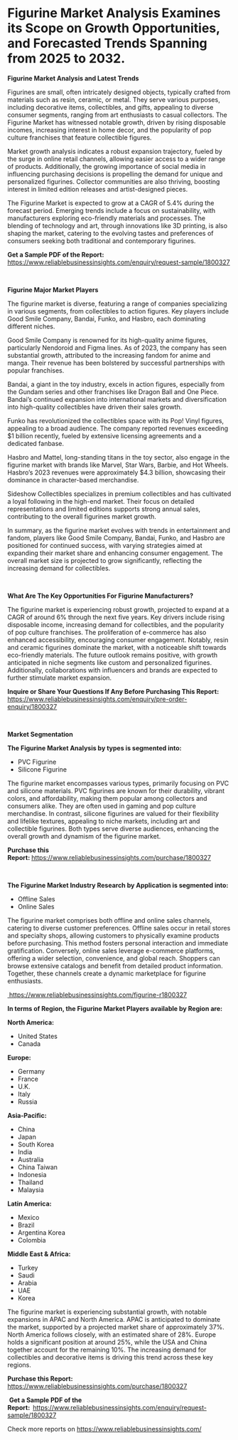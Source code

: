 <p><h1>Figurine Market Analysis Examines its Scope on Growth Opportunities, and Forecasted Trends Spanning from 2025 to 2032.</h1></p><p><strong>Figurine Market Analysis and Latest Trends</strong></p>
<p><p>Figurines are small, often intricately designed objects, typically crafted from materials such as resin, ceramic, or metal. They serve various purposes, including decorative items, collectibles, and gifts, appealing to diverse consumer segments, ranging from art enthusiasts to casual collectors. The Figurine Market has witnessed notable growth, driven by rising disposable incomes, increasing interest in home decor, and the popularity of pop culture franchises that feature collectible figures. </p><p>Market growth analysis indicates a robust expansion trajectory, fueled by the surge in online retail channels, allowing easier access to a wider range of products. Additionally, the growing importance of social media in influencing purchasing decisions is propelling the demand for unique and personalized figurines. Collector communities are also thriving, boosting interest in limited edition releases and artist-designed pieces.</p><p>The Figurine Market is expected to grow at a CAGR of 5.4% during the forecast period. Emerging trends include a focus on sustainability, with manufacturers exploring eco-friendly materials and processes. The blending of technology and art, through innovations like 3D printing, is also shaping the market, catering to the evolving tastes and preferences of consumers seeking both traditional and contemporary figurines.</p></p>
<p><strong>Get a Sample PDF of the Report:&nbsp;</strong> <a href="https://www.reliablebusinessinsights.com/enquiry/request-sample/1800327?utm_campaign=2224&utm_medium=2&utm_source=Github&utm_content=ia&utm_term=07022025&utm_id=figurine">https://www.reliablebusinessinsights.com/enquiry/request-sample/1800327</a></p>
<p>&nbsp;</p>
<p><strong>Figurine Major Market Players</strong></p>
<p><p>The figurine market is diverse, featuring a range of companies specializing in various segments, from collectibles to action figures. Key players include Good Smile Company, Bandai, Funko, and Hasbro, each dominating different niches.</p><p>Good Smile Company is renowned for its high-quality anime figures, particularly Nendoroid and Figma lines. As of 2023, the company has seen substantial growth, attributed to the increasing fandom for anime and manga. Their revenue has been bolstered by successful partnerships with popular franchises.</p><p>Bandai, a giant in the toy industry, excels in action figures, especially from the Gundam series and other franchises like Dragon Ball and One Piece. Bandai’s continued expansion into international markets and diversification into high-quality collectibles have driven their sales growth.</p><p>Funko has revolutionized the collectibles space with its Pop! Vinyl figures, appealing to a broad audience. The company reported revenues exceeding $1 billion recently, fueled by extensive licensing agreements and a dedicated fanbase.</p><p>Hasbro and Mattel, long-standing titans in the toy sector, also engage in the figurine market with brands like Marvel, Star Wars, Barbie, and Hot Wheels. Hasbro’s 2023 revenues were approximately $4.3 billion, showcasing their dominance in character-based merchandise.</p><p>Sideshow Collectibles specializes in premium collectibles and has cultivated a loyal following in the high-end market. Their focus on detailed representations and limited editions supports strong annual sales, contributing to the overall figurines market growth.</p><p>In summary, as the figurine market evolves with trends in entertainment and fandom, players like Good Smile Company, Bandai, Funko, and Hasbro are positioned for continued success, with varying strategies aimed at expanding their market share and enhancing consumer engagement. The overall market size is projected to grow significantly, reflecting the increasing demand for collectibles.</p></p>
<p>&nbsp;</p>
<p><strong>What Are The Key Opportunities For Figurine Manufacturers?</strong></p>
<p><p>The figurine market is experiencing robust growth, projected to expand at a CAGR of around 6% through the next five years. Key drivers include rising disposable income, increasing demand for collectibles, and the popularity of pop culture franchises. The proliferation of e-commerce has also enhanced accessibility, encouraging consumer engagement. Notably, resin and ceramic figurines dominate the market, with a noticeable shift towards eco-friendly materials. The future outlook remains positive, with growth anticipated in niche segments like custom and personalized figurines. Additionally, collaborations with influencers and brands are expected to further stimulate market expansion.</p></p>
<p><strong>Inquire or Share Your Questions If Any Before Purchasing This Report:</strong> <a href="https://www.reliablebusinessinsights.com/enquiry/pre-order-enquiry/1800327?utm_campaign=2224&utm_medium=2&utm_source=Github&utm_content=ia&utm_term=07022025&utm_id=figurine">https://www.reliablebusinessinsights.com/enquiry/pre-order-enquiry/1800327</a></p>
<p>&nbsp;</p>
<p><strong>Market Segmentation</strong></p>
<p><strong>The Figurine Market Analysis by types is segmented into:</strong></p>
<p><ul><li>PVC Figurine</li><li>Silicone Figurine</li></ul></p>
<p><p>The figurine market encompasses various types, primarily focusing on PVC and silicone materials. PVC figurines are known for their durability, vibrant colors, and affordability, making them popular among collectors and consumers alike. They are often used in gaming and pop culture merchandise. In contrast, silicone figurines are valued for their flexibility and lifelike textures, appealing to niche markets, including art and collectible figurines. Both types serve diverse audiences, enhancing the overall growth and dynamism of the figurine market.</p></p>
<p><strong>Purchase this Report:&nbsp;</strong><a href="https://www.reliablebusinessinsights.com/purchase/1800327?utm_campaign=2224&utm_medium=2&utm_source=Github&utm_content=ia&utm_term=07022025&utm_id=figurine">https://www.reliablebusinessinsights.com/purchase/1800327</a></p>
<p>&nbsp;</p>
<p><strong>The Figurine Market Industry Research by Application is segmented into:</strong></p>
<p><ul><li>Offline Sales</li><li>Online Sales</li></ul></p>
<p><p>The figurine market comprises both offline and online sales channels, catering to diverse customer preferences. Offline sales occur in retail stores and specialty shops, allowing customers to physically examine products before purchasing. This method fosters personal interaction and immediate gratification. Conversely, online sales leverage e-commerce platforms, offering a wider selection, convenience, and global reach. Shoppers can browse extensive catalogs and benefit from detailed product information. Together, these channels create a dynamic marketplace for figurine enthusiasts.</p></p>
<p><a href="https://www.reliablebusinessinsights.com/figurine-r1800327?utm_campaign=2224&utm_medium=2&utm_source=Github&utm_content=ia&utm_term=07022025&utm_id=figurine">&nbsp;https://www.reliablebusinessinsights.com/figurine-r1800327</a></p>
<p><strong>In terms of Region, the Figurine Market Players available by Region are:</strong></p>
<p>
    <p> <strong> North America: </strong>
        <ul>
            <li>United States</li>
            <li>Canada</li>
        </ul>
        </p> 
    <p> <strong> Europe: </strong>
        <ul>
            <li>Germany</li>
            <li>France</li>
            <li>U.K.</li>
            <li>Italy</li>
            <li>Russia</li>
        </ul>
        </p> 
    <p> <strong> Asia-Pacific: </strong>
        <ul>
            <li>China</li>
            <li>Japan</li>
            <li>South Korea</li>
            <li>India</li>
            <li>Australia</li>
            <li>China Taiwan</li>
            <li>Indonesia</li>
            <li>Thailand</li>
            <li>Malaysia</li>
        </ul>
        </p> 
    <p> <strong> Latin America: </strong>
        <ul>
            <li>Mexico</li>
            <li>Brazil</li>
            <li>Argentina Korea</li>
            <li>Colombia</li>
        </ul>
        </p> 
    <p> <strong> Middle East & Africa: </strong>
        <ul>
            <li>Turkey</li>
            <li>Saudi</li>
            <li>Arabia</li>
            <li>UAE</li>
            <li>Korea</li>
        </ul>
    </p>
    </p>
<p><p>The figurine market is experiencing substantial growth, with notable expansions in APAC and North America. APAC is anticipated to dominate the market, supported by a projected market share of approximately 37%. North America follows closely, with an estimated share of 28%. Europe holds a significant position at around 25%, while the USA and China together account for the remaining 10%. The increasing demand for collectibles and decorative items is driving this trend across these key regions.</p></p>
<p><strong>Purchase this Report: </strong><a href="https://www.reliablebusinessinsights.com/purchase/1800327?utm_campaign=2224&utm_medium=2&utm_source=Github&utm_content=ia&utm_term=07022025&utm_id=figurine">https://www.reliablebusinessinsights.com/purchase/1800327</a></p>
<p>&nbsp;<strong>Get a Sample PDF of the Report:&nbsp;&nbsp;</strong><a href="https://www.reliablebusinessinsights.com/enquiry/request-sample/1800327?utm_campaign=2224&utm_medium=2&utm_source=Github&utm_content=ia&utm_term=07022025&utm_id=figurine">https://www.reliablebusinessinsights.com/enquiry/request-sample/1800327</a></p>
<p><strong></strong></p>
<p>Check more reports on <a href="https://www.reliablebusinessinsights.com/?utm_campaign=2224&utm_medium=2&utm_source=Github&utm_content=ia&utm_term=07022025&utm_id=figurine">https://www.reliablebusinessinsights.com/</a></p>